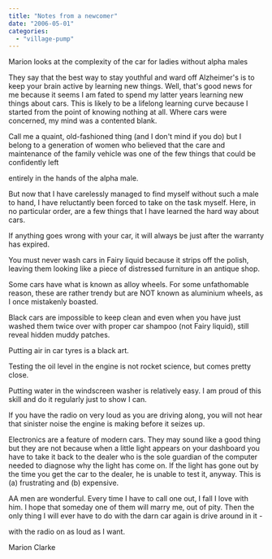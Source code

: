 ```yaml
---
title: "Notes from a newcomer"
date: "2006-05-01"
categories: 
  - "village-pump"
---
```


Marion looks at the complexity of the car for ladies without alpha males

They say that the best way to stay youthful and ward off Alzheimer's is to keep your brain active by learning new things. Well, that's good news for me because it seems I am fated to spend my latter years learning new things about cars. This is likely to be a lifelong learning curve because I started from the point of knowing nothing at all. Where cars were concerned, my mind was a contented blank.

Call me a quaint, old-fashioned thing (and I don't mind if you do) but I belong to a generation of women who believed that the care and maintenance of the family vehicle was one of the few things that could be confidently left

entirely in the hands of the alpha male.

But now that I have carelessly managed to find myself without such a male to hand, I have reluctantly been forced to take on the task myself. Here, in no particular order, are a few things that I have learned the hard way about cars.

If anything goes wrong with your car, it will always be just after the warranty has expired.

You must never wash cars in Fairy liquid because it strips off the polish, leaving them looking like a piece of distressed furniture in an antique shop.

Some cars have what is known as alloy wheels. For some unfathomable reason, these are rather trendy but are NOT known as aluminium wheels, as I once mistakenly boasted.

Black cars are impossible to keep clean and even when you have just washed them twice over with proper car shampoo (not Fairy liquid), still reveal hidden muddy patches.

Putting air in car tyres is a black art.

Testing the oil level in the engine is not rocket science, but comes pretty close.

Putting water in the windscreen washer is relatively easy. I am proud of this skill and do it regularly just to show I can.

If you have the radio on very loud as you are driving along, you will not hear that sinister noise the engine is making before it seizes up.

Electronics are a feature of modern cars. They may sound like a good thing but they are not because when a little light appears on your dashboard you have to take it back to the dealer who is the sole guardian of the computer needed to diagnose why the light has come on. If the light has gone out by the time you get the car to the dealer, he is unable to test it, anyway. This is (a) frustrating and (b) expensive.

AA men are wonderful. Every time I have to call one out, I fall I love with him. I hope that someday one of them will marry me, out of pity. Then the only thing I will ever have to do with the darn car again is drive around in it -

with the radio on as loud as I want.

Marion Clarke
